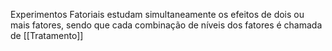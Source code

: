 Experimentos Fatoriais estudam simultaneamente os efeitos de dois ou mais fatores, sendo que cada combinação de níveis dos fatores é chamada de [[Tratamento]]